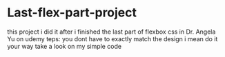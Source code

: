 # Last-flex-part-project
this project i did it after i finished the last part of flexbox css in Dr. Angela Yu on udemy
teps:
you dont have to exactly match the design i mean do it your way take a look on my simple code
